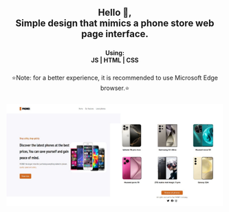 <h2 align="center">Hello 👋, <br>Simple design that mimics a phone store web page interface.</h2>

###

<h4 align="center">Using: <br>JS | HTML | CSS</h4>

###

<p align="center">⭐Note: for a better experience, it is recommended to use Microsoft Edge browser.⭐</p>

###
![image](https://github.com/Maha7735/PhoneWebSite/blob/e51e9cc0d3ca03d27ad70ac812b6db53667ff7e0/phoneProjectPic1.jpg)

